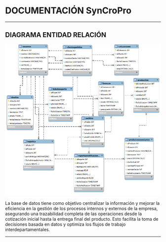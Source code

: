 # DOCUMENTACIÓN SynCroPro
------

## DIAGRAMA ENTIDAD RELACIÓN 

![Image title](./assets/images/base%20de%20datos%20proyecto.png) 

La base de datos tiene como objetivo centralizar la información y mejorar la eficiencia en la gestión de los procesos internos y externos de la empresa, asegurando una trazabilidad completa de las operaciones desde la cotización inicial hasta la entrega final del producto. Esto facilita la toma de decisiones basada en datos y optimiza los flujos de trabajo interdepartamentales.

---